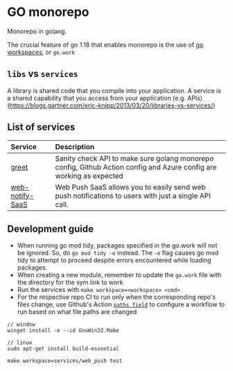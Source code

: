 # GO monorepo
Monorepo in golang. 

The crucial feature of go 1.18 that enables monorepo is the use of [go workspaces](https://go.dev/doc/tutorial/workspaces), or `go.work`

## `libs` vs `services`
A library is shared code that you compile into your application. A service is a shared capability that you access from your application (e.g. APIs) (https://blogs.gartner.com/eric-knipp/2013/03/20/libraries-vs-services/)

## List of services
| Service                                          | Description                                                                                                         |
| :----------------------------------------------- | :------------------------------------------------------------------------------------------------------------------ |
| [greet](services/greet/README.md)                | Sanity check API to make sure golang monorepo config, Github Action config and Azure config are working as expected |
| [web-notify-SaaS](services/web_notify/README.md) | Web Push SaaS allows you to easily send web push notifications to users with just a single API call.                |

## Development guide
- When running go mod tidy, packages specified in the go.work will not be ignored. So, do `go mod tidy -e` instead. The `-e` flag causes go mod tidy to attempt to proceed despite errors encountered while loading packages.
- When creating a new module, remember to update the `go.work` file with the directory for the sym link to work
- Run the services with `make workspace=<workspace> <cmd>`
- For the respective repo CI to run only when the corresponding repo's files change, use Github's Action [`paths field`](https://docs.github.com/en/actions/using-workflows/workflow-syntax-for-github-actions#onpushpull_requestpull_request_targetpathspaths-ignore) to configure a workflow to run based on what file paths are changed

```
// window
winget install -e --id GnuWin32.Make

// linux
sudo apt-get install build-essential

make workspace=services/web_push test
```